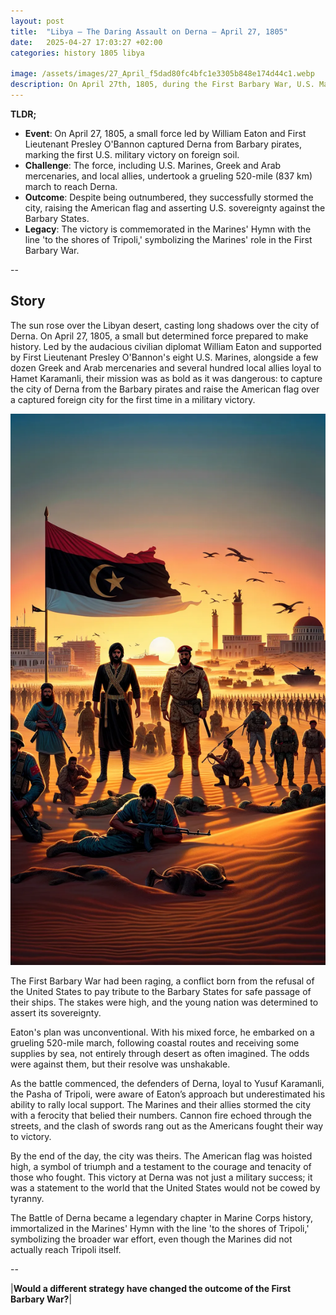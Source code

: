 ```yaml
---
layout: post
title:  "Libya – The Daring Assault on Derna – April 27, 1805"
date:   2025-04-27 17:03:27 +02:00
categories: history 1805 libya

image: /assets/images/27_April_f5dad80fc4bfc1e3305b848e174d44c1.webp
description: On April 27th, 1805, during the First Barbary War, U.S. Marines and mercenaries led by William Eaton and First Lieutenant Presley O'Bannon captured the city of Derna in Tripoli. This was the first time the United States flag was raised in victory on foreign soil.
---
```


**TLDR;**
- **Event**: On April 27, 1805, a small force led by William Eaton and First Lieutenant Presley O'Bannon captured Derna from Barbary pirates, marking the first U.S. military victory on foreign soil.
- **Challenge**: The force, including U.S. Marines, Greek and Arab mercenaries, and local allies, undertook a grueling 520-mile (837 km) march to reach Derna.
- **Outcome**: Despite being outnumbered, they successfully stormed the city, raising the American flag and asserting U.S. sovereignty against the Barbary States.
- **Legacy**: The victory is commemorated in the Marines' Hymn with the line 'to the shores of Tripoli,' symbolizing the Marines' role in the First Barbary War.

--


## Story
The sun rose over the Libyan desert, casting long shadows over the city of Derna. On April 27, 1805, a small but determined force prepared to make history. Led by the audacious civilian diplomat William Eaton and supported by First Lieutenant Presley O'Bannon's eight U.S. Marines, alongside a few dozen Greek and Arab mercenaries and several hundred local allies loyal to Hamet Karamanli, their mission was as bold as it was dangerous: to capture the city of Derna from the Barbary pirates and raise the American flag over a captured foreign city for the first time in a military victory.

![Image](/assets/images/27_April_f5dad80fc4bfc1e3305b848e174d44c1.webp)

The First Barbary War had been raging, a conflict born from the refusal of the United States to pay tribute to the Barbary States for safe passage of their ships. The stakes were high, and the young nation was determined to assert its sovereignty.

Eaton's plan was unconventional. With his mixed force, he embarked on a grueling 520-mile march, following coastal routes and receiving some supplies by sea, not entirely through desert as often imagined. The odds were against them, but their resolve was unshakable.

As the battle commenced, the defenders of Derna, loyal to Yusuf Karamanli, the Pasha of Tripoli, were aware of Eaton’s approach but underestimated his ability to rally local support. The Marines and their allies stormed the city with a ferocity that belied their numbers. Cannon fire echoed through the streets, and the clash of swords rang out as the Americans fought their way to victory.

By the end of the day, the city was theirs. The American flag was hoisted high, a symbol of triumph and a testament to the courage and tenacity of those who fought. This victory at Derna was not just a military success; it was a statement to the world that the United States would not be cowed by tyranny.

The Battle of Derna became a legendary chapter in Marine Corps history, immortalized in the Marines' Hymn with the line 'to the shores of Tripoli,' symbolizing the broader war effort, even though the Marines did not actually reach Tripoli itself.


--

|**Would a different strategy have changed the outcome of the First Barbary War?**|

